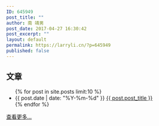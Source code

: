 ```yaml
---
ID: 645949
post_title: ""
author: 南 靖男
post_date: 2017-04-27 16:30:42
post_excerpt: ""
layout: default
permalink: https://larryli.cn/?p=645949
published: false
---
```

<div class="home">
	<section>
		<h2 class="smallcap">文章</h2>
		<ul class="post-list">
			{% for post in site.posts limit:10 %}
			<li>
				<span>{{ post.date | date: "%Y-%m-%d" }}</span>
				<a href="{{ post.url | prepend: site.baseurl }}">{{ post.post_title }}</a>
			</li>
			{% endfor %}
		</ul>
		<p><a href="{{ "/archives/" | prepend: site.baseurl }}">查看更多...</a></p>
	</section>
</div>